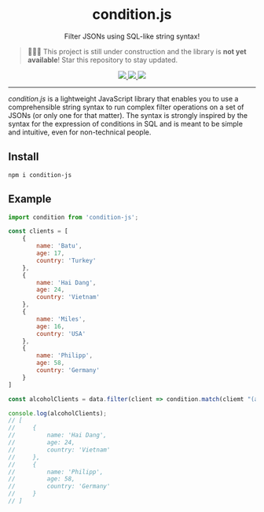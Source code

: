 <h1 align="center">condition.js</h1>
<p align="center">
    Filter JSONs using SQL-like string syntax!
</p>

> 🚧👷‍♂️ This project is still under construction and the library is **not yet available**! Star this repository to stay updated.

<p align="center">
  <a href="https://github.com/mg98/constraint-js/actions/workflows/test.yml">
    <img src="https://github.com/mg98/constraint-js/actions/workflows/test.yml/badge.svg">
  </a>
  <a href="https://codecov.io/gh/mg98/constraint-js">
    <img src="https://codecov.io/gh/mg98/constraint-js/branch/main/graph/badge.svg?token=RNG38NX4WY">
  </a>
  <a href="./LICENSE">
    <img src="https://img.shields.io/github/license/mg98/constraiint-js">
  </a>
</p>

<hr>

_condition.js_ is a lightweight JavaScript library that enables you to use a comprehensible string syntax to run complex filter operations on a set of JSONs (or only one for that matter).
The syntax is strongly inspired by the syntax for the expression of conditions in SQL and is meant to be simple and intuitive, even for non-technical people.

## Install

```
npm i condition-js
```

## Example

```js
import condition from 'condition-js';

const clients = [
    {
        name: 'Batu',
        age: 17,
        country: 'Turkey'
    },
    {
        name: 'Hai Dang',
        age: 24,
        country: 'Vietnam'
    },
    {
        name: 'Miles',
        age: 16,
        country: 'USA'
    },
    {
        name: 'Philipp',
        age: 58,
        country: 'Germany'
    }
]

const alcoholClients = data.filter(client => condition.match(cliemt "(age >= 18 and country in ('Germany', 'Turkey', 'Vietnam') or age >= 21 and country = 'USA') and country != 'Arabia'"));

console.log(alcoholClients);
// [
//     {
//         name: 'Hai Dang',
//         age: 24,
//         country: 'Vietnam'
//     },
//     {
//         name: 'Philipp',
//         age: 58,
//         country: 'Germany'
//     }
// ]
```